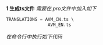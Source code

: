 **1 生成ts文件**
*需要在.pro文件中加入如下*
```c++
TRANSLATIONS = AVM_CN.ts \
                AVM_EN.ts
```
*在命令行中执行如下代码*
```c++

```

